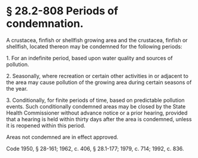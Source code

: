 # § 28.2-808 Periods of condemnation.

<p>A crustacea, finfish or shellfish growing area and the crustacea, finfish or shellfish, located thereon may be condemned for the following periods:</p><p>1. For an indefinite period, based upon water quality and sources of pollution.</p><p>2. Seasonally, where recreation or certain other activities in or adjacent to the area may cause pollution of the growing area during certain seasons of the year.</p><p>3. Conditionally, for finite periods of time, based on predictable pollution events. Such conditionally condemned areas may be closed by the State Health Commissioner without advance notice or a prior hearing, provided that a hearing is held within thirty days after the area is condemned, unless it is reopened within this period.</p><p>Areas not condemned are in effect approved.</p><p>Code 1950, § 28-161; 1962, c. 406, § 28.1-177; 1979, c. 714; 1992, c. 836.</p>